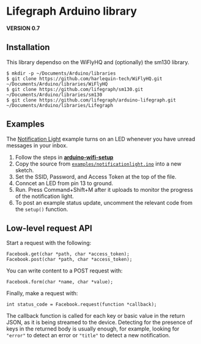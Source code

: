 # Lifegraph Arduino library

**VERSION 0.7**

## Installation

This library dependso on the WiFlyHQ and (optionally) the sm130 library.

```
$ mkdir -p ~/Documents/Arduino/libraries
$ git clone https://github.com/harlequin-tech/WiFlyHQ.git ~/Documents/Arduino/libraries/WiFlyHQ
$ git clone https://github.com/lifegraph/sm130.git ~/Documents/Arduino/libraries/sm130
$ git clone https://github.com/lifegraph/arduino-lifegraph.git ~/Documents/Arduino/libraries/Lifegraph
```

## Examples

The [Notification Light](https://raw.github.com/lifegraph/arduino-lifegraph/master/examples/notificationlight.ino) example turns on an LED whenever you have unread messages in your inbox.

1. Follow the steps in [**arduino-wifi-setup**](https://github.com/lifegraph/arduino-wifi-setup) 
2. Copy the source from [`examples/notificationlight.ino`](https://raw.github.com/lifegraph/arduino-lifegraph/master/examples/notificationlight/notificationlight.ino) into a new sketch.
3. Set the SSID, Password, and Access Token at the top of the file.
4. Conncet an LED from pin 13 to ground.
5. Run. Press Command+Shift+M after it uploads to monitor the progress of the notification light.
6. To post an example status update, uncomment the relevant code from the `setup()` function.

## Low-level request API

Start a request with the following:

```
Facebook.get(char *path, char *access_token);
Facebook.post(char *path, char *access_token);
```

You can write content to a POST request with:

```
Facebook.form(char *name, char *value);
```

Finally, make a request with:

```
int status_code = Facebook.request(function *callback);
```

The callback function is called for each key or basic value in the return JSON, as it is being streamed to the device. Detecting for the presence of keys in the returned body is usually enough, for example, looking for `"error"` to detect an error or `"title"` to detect a new notification.
